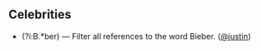 Celebrities
-----------
* (?i:B.*ber) — Filter all references to the word Bieber. ([@justin](http://twitter.com/justin))
